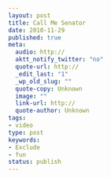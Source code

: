 ```yaml
---
layout: post
title: Call Me Senator
date: 2010-11-29
published: true
meta:
  audio: http://
  aktt_notify_twitter: "no"
  quote-url: http://
  _edit_last: "1"
  _wp_old_slug: ""
  quote-copy: Unknown
  image: ""
  link-url: http://
  quote-author: Unknown
tags:
- video
type: post
keywords:
- Exclude
- fun
status: publish
---
```



<object height="385" classid="clsid:d27cdb6e-ae6d-11cf-96b8-444553540000" codebase="http://download.macromedia.com/pub/shockwave/cabs/flash/swflash.cab#version=6,0,40,0" width="640"><param name="allowFullScreen" value="true" /><param name="allowscriptaccess" value="always" /><param name="src" value="http://www.youtube.com/v/ixiYZ9DPk8o?fs=1&amp;hl=en_US" /><param name="allowfullscreen" value="true" /><embed allowfullscreen="true" src="http://www.youtube.com/v/ixiYZ9DPk8o?fs=1&amp;hl=en_US" allowscriptaccess="always" type="application/x-shockwave-flash" height="385" width="640"></embed></object>
